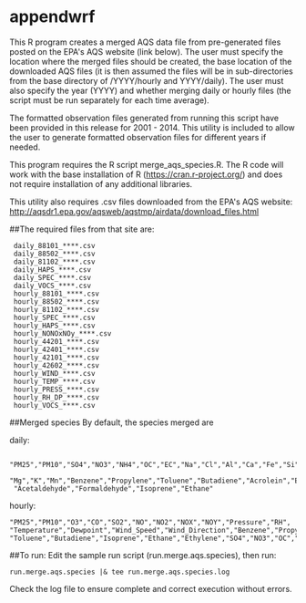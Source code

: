 appendwrf
========

This R program creates a merged AQS data file from pre-generated files posted on the EPA's AQS website (link below). The user must specify the location where the merged files should be created, the base location of the downloaded AQS files (it is then assumed the files will be in sub-directories from the base directory of /YYYY/hourly and YYYY/daily). The user must also specify the year (YYYY) and whether merging daily or hourly files (the script must be run separately for each time average). 

The formatted observation files generated from running this script have been provided in this release for 2001 - 2014.  This utility is included to allow the user to generate formatted observation files for different years if needed.

This program requires the R script merge_aqs_species.R.  The R code will work with the base installation of R (https://cran.r-project.org/) and does not require installation of any additional libraries.

This utility also requires .csv files downloaded from the EPA's AQS website:
 http://aqsdr1.epa.gov/aqsweb/aqstmp/airdata/download_files.html
 
##The required files from that site are:

```
 daily_88101_****.csv
 daily_88502_****.csv
 daily_81102_****.csv
 daily_HAPS_****.csv
 daily_SPEC_****.csv
 daily_VOCS_****.csv
 hourly_88101_****.csv
 hourly_88502_****.csv
 hourly_81102_****.csv
 hourly_SPEC_****.csv
 hourly_HAPS_****.csv
 hourly_NONOxNOy_****.csv
 hourly_44201_****.csv
 hourly_42401_****.csv
 hourly_42101_****.csv
 hourly_42602_****.csv
 hourly_WIND_****.csv
 hourly_TEMP_****.csv
 hourly_PRESS_****.csv
 hourly_RH_DP_****.csv
 hourly_VOCS_****.csv
```

##Merged species
By default, the species merged are 

daily: 
```
 "PM25","PM10","SO4","NO3","NH4","OC","EC","Na","Cl","Al","Ca","Fe","Si","Ti",
 "Mg","K","Mn","Benzene","Propylene","Toluene","Butadiene","Acrolein","Ethylene",
 "Acetaldehyde","Formaldehyde","Isoprene","Ethane" 
 ```

hourly:
 ```
 "PM25","PM10","O3","CO","SO2","NO","NO2","NOX","NOY","Pressure","RH",
 "Temperature","Dewpoint","Wind_Speed","Wind_Direction","Benzene","Propylene",
 "Toluene","Butadiene","Isoprene","Ethane","Ethylene","SO4","NO3","OC","EC"
```

##To run:
Edit the sample run script (run.merge.aqs.species), then run: 
```
run.merge.aqs.species |& tee run.merge.aqs.species.log

```

Check the log file to ensure complete and correct execution without errors.
